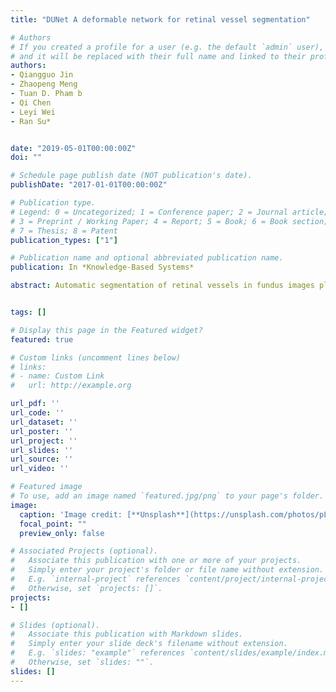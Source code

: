 ```yaml
---
title: "DUNet A deformable network for retinal vessel segmentation"

# Authors
# If you created a profile for a user (e.g. the default `admin` user), write the username (folder name) here 
# and it will be replaced with their full name and linked to their profile.
authors:
- Qiangguo Jin
- Zhaopeng Meng
- Tuan D. Pham b
- Qi Chen
- Leyi Wei
- Ran Su*


date: "2019-05-01T00:00:00Z"
doi: ""

# Schedule page publish date (NOT publication's date).
publishDate: "2017-01-01T00:00:00Z"

# Publication type.
# Legend: 0 = Uncategorized; 1 = Conference paper; 2 = Journal article;
# 3 = Preprint / Working Paper; 4 = Report; 5 = Book; 6 = Book section;
# 7 = Thesis; 8 = Patent
publication_types: ["1"]

# Publication name and optional abbreviated publication name.
publication: In *Knowledge-Based Systems*

abstract: Automatic segmentation of retinal vessels in fundus images plays an important role in the diagnosis of some diseases such as diabetes and hypertension. In this paper, we propose Deformable U-Net (DUNet), which exploits the retinal vessels’ local features with a U-shape architecture, in an end to end manner for retinal vessel segmentation. Inspired by the recently introduced deformable convolutional networks, we integrate the deformable convolution into the proposed network. The DUNet, with upsampling operators to increase the output resolution, is designed to extract context information and enable precise localization by combining low-level features with high-level ones. Furthermore, DUNet captures the retinal vessels at various shapes and scales by adaptively adjusting the receptive fields according to 'vessels' scales and shapes. Public datasets, DRIVE, STARE, CHASE_DB1 and HRF are used to test our models. Detailed comparisons between the proposed network and the deformable neural network, U-Net are provided in our study. Results show that more detailed vessels can be extracted by DUNet and it exhibits state-of-the-art performance for retinal vessel segmentation with a global accuracy of 0.9566/0.9641/0.9610/0.9651 and AUC of 0.9802/0.9832/0.9804/0.9831 on DRIVE, STARE, CHASE_DB1 and HRF respectively. Moreover, to show the generalization ability of the DUNet, we use another two retinal vessel data sets, i.e., WIDE and SYNTHE, to qualitatively and quantitatively analyze and compare with other methods. Extensive cross-training evaluations are used to further assess the extendibility of DUNet. The proposed method has the potential to be applied to the early diagnosis of diseases.


tags: []

# Display this page in the Featured widget?
featured: true

# Custom links (uncomment lines below)
# links:
# - name: Custom Link
#   url: http://example.org

url_pdf: ''
url_code: ''
url_dataset: ''
url_poster: ''
url_project: ''
url_slides: ''
url_source: ''
url_video: ''

# Featured image
# To use, add an image named `featured.jpg/png` to your page's folder. 
image:
  caption: 'Image credit: [**Unsplash**](https://unsplash.com/photos/pLCdAaMFLTE)'
  focal_point: ""
  preview_only: false

# Associated Projects (optional).
#   Associate this publication with one or more of your projects.
#   Simply enter your project's folder or file name without extension.
#   E.g. `internal-project` references `content/project/internal-project/index.md`.
#   Otherwise, set `projects: []`.
projects:
- []

# Slides (optional).
#   Associate this publication with Markdown slides.
#   Simply enter your slide deck's filename without extension.
#   E.g. `slides: "example"` references `content/slides/example/index.md`.
#   Otherwise, set `slides: ""`.
slides: []
---
```


